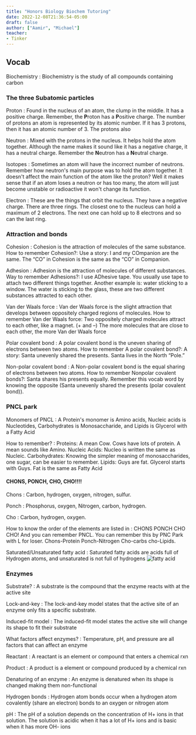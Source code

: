 ```yaml
---
title: "Honors Biology Biochem Tutoring"
date: 2022-12-08T21:36:54-05:00
draft: false
author: ["Aamir", "Michael"]
teacher:
- Tinker
---
```

 
## Vocab
Biochemistry
: Biochemistry is the study of all compounds containing carbon
### The three Subatomic particles
Proton
: Found in the nucleus of an atom, the clump in the middle. It has a positive charge. Remember, the **P**roton has a **P**ositive charge. The number of protons an atom is represented by its atomic number. If it has 3 protons, then it has an atomic number of 3. The protons also 
 
Neutron
: Mixed with the protons in the nucleus. It helps hold the atom together. Although the name makes it sound like it has a negative charge, it has a neutral charge. Remember the **N**eutron has a **N**eutral charge.
 
Isotopes
: Sometimes an atom will have the incorrect number of neutrons. Remember how neutron's main purpose was to hold the atom together. It doesn't affect the main function of the atom like the proton? Well it makes sense that if an atom loses a neutron or has too many, the atom will just become unstable or radioactive it won't change its function.
 
Electron
: These are the things that orbit the nucleus. They have a negative charge. There are three rings. The closest one to the nucleus can hold a maximum of 2 electrons. The next one can hold up to 8 electrons and so can the last ring.
 
### Attraction and bonds
Cohesion
: Cohesion is the attraction of molecules of the same substance. How to remember Cohesion?: Use a story: I and my COmpanion are the same. The “CO” in Cohesion is the same as the “CO” in Companion.
 
Adhesion
: Adhesion is the attraction of molecules of different substances. Way to remember Adhesions?: I use ADhesive tape. You usually use tape to attach two different things together. Another example is: water sticking to a window. The water is sticking to the glass, these are two different substances attracted to each other.
 
Van der Waals force
: Van der Waals force is the slight attraction that develops between oppositely charged regions of molecules. How to remember Van der Waals force: Two oppositely charged molecules attract to each other, like a magnet. (+ and –) The more molecules that are close to each other, the more Van der Waals force
 
Polar covalent bond
: A polar covalent bond is the uneven sharing of electrons between two atoms. How to remember A polar covalent bond?: A story: Santa unevenly shared the presents. Santa lives in the North “Pole.”
 
Non-polar covalent bond
: A Non-polar covalent bond is the equal sharing of electrons between two atoms. How to remember Nonpolar covalent bonds?: Santa shares his presents equally. Remember this vocab word by knowing the opposite (Santa unevenly shared the presents (polar covalent bond)).
 
### PNCL park
Monomers of PNCL
: A Protein's monomer is Amino acids, Nucleic acids is Nucleotides, Carbohydrates is Monosaccharide, and Lipids is Glycerol with a Fatty Acid
 
How to remember?
: Proteins: A mean Cow. Cows have lots of protein. A mean sounds like Amino. 
Nucleic Acids: Nucleo is written the same as Nucleic. 
Carbohydrates: Knowing the simpler meaning of monosaccharides, one sugar, can be easier to remember.
Lipids: Guys are fat. Glycerol starts with Guys. Fat is the same as Fatty Acid
 
#### CHONS, PONCH, CHO, CHO!!!!
Chons
: Carbon, hydrogen, oxygen, nitrogen, sulfur.
 
Ponch
: Phosphorus, oxygen, Nitrogen, carbon, hydrogen.
 
Cho
: Carbon, hydrogen, oxygen.
 
How to know the order of the elements are listed in 
: CHONS PONCH CHO CHO! And you can remember PNCL. You can remember this by PNC Park with L for loser. Chons-Protein Ponch-Nitrogen Cho-carbs cho-Lipids.
 
Saturated/Unsaturated fatty acid
: Saturated fatty acids are acids full of Hydrogen atoms, and unsaturated is not full of hydrogens
![fatty acid](https://tigertutoringtool.aamira.me/tinker/images/acid.png)
 
### Enzymes
Substrate? 
: A substrate is the compound that the enzyme reacts with at the active site
 
Lock-and-key
: The lock-and-key model states that the active site of an enzyme only fits a specific substrate.
 
Induced-fit model
: The induced-fit model states the active site will change its shape to fit their substrate
 
What factors affect enzymes? 
: Temperature, pH, and pressure are all factors that can affect an enzyme
 
Reactant 
: A reactant is an element or compound that enters a chemical rxn
 
Product
: A product is a element or compound produced by a chemical rxn
 
Denaturing of an enzyme
: An enzyme is denatured when its shape is changed making them non-functional
 
Hydrogen bonds
: Hydrogen atom bonds occur when a hydrogen atom covalently (share an electron) bonds to an oxygen or nitrogen atom
 
pH
: The pH of a solution depends on the concentration of H+ ions in that solution. The solution is acidic when it has a lot of H+ ions and is basic when it has more OH- ions 



